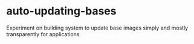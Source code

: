 # auto-updating-bases
Experiment on building system to update base images simply and mostly transparently for applications
